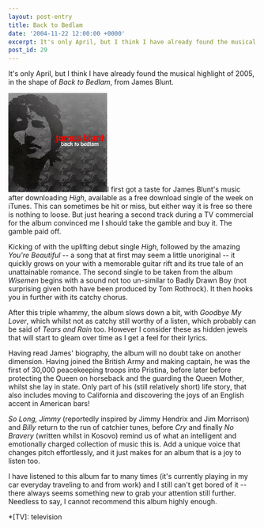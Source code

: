 ```yaml
---
layout: post-entry
title: Back to Bedlam
date: '2004-11-22 12:00:00 +0000'
excerpt: It's only April, but I think I have already found the musical highlight of 2005, in the shape of 'Back to Bedlam', from James Blunt.
post_id: 29
---
```

It's only April, but I think I have already found the musical highlight of 2005, in the shape of <cite>Back to Bedlam</cite>, from James Blunt.

<img class="right" src="/assets/images/2004/11/back_to_bedlam.png" alt="Back to Bedlam cover"/>I first got a taste for James Blunt's music after downloading <cite>High</cite>, available as a free download single of the week on iTunes. This can sometimes be hit or miss, but either way it is free so there is nothing to loose. But just hearing a second track during a TV commercial for the album convinced me I should take the gamble and buy it. The gamble paid off.

<!--more-->

Kicking of with the uplifting debut single <cite>High</cite>, followed by the amazing <cite>You're Beautiful</cite> -- a song that at first may seem a little unoriginal -- it quickly grows on your with a memorable guitar rift and its true tale of an unattainable romance. The second single to be taken from the album <cite>Wisemen</cite> begins with a sound not too un-similar to Badly Drawn Boy (not surprising given both have been produced by Tom Rothrock). It then hooks you in further with its catchy chorus.

After this triple whammy, the album slows down a bit, with <cite>Goodbye My Lover</cite>, which whilst not as catchy still worthy of a listen, which probably can be said of <cite>Tears and Rain</cite> too. However I consider these as hidden jewels that will start to gleam over time as I get a feel for their lyrics.

Having read James' biography, the album will no doubt take on another dimension. Having joined the British Army and making captain, he was the first of 30,000 peacekeeping troops into Pristina, before later before protecting the Queen on horseback and the guarding the Queen Mother, whilst she lay in state. Only part of his (still relatively short) life story, that also includes moving to California and discovering the joys of an English accent in American bars!

<cite>So Long, Jimmy</cite> (reportedly inspired by Jimmy Hendrix and Jim Morrison) and <cite>Billy</cite> return to the run of catchier tunes, before <cite>Cry</cite> and finally <cite>No Bravery</cite> (written whilst in Kosovo) remind us of what an intelligent and emotionally charged collection of music this is. Add a unique voice that changes pitch effortlessly, and it just makes for an album that is a joy to listen too.

I have listened to this album far to many times (it's currently playing in my car everyday traveling to and from work) and I still can't get bored of it -- there always seems something new to grab your attention still further. Needless to say, I cannot recommend this album highly enough.

*[TV]: television